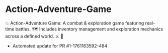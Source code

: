 # Action-Adventure-Game
💥 Action-Adventure Game: A combat &amp; exploration game featuring real-time battles. 🗺️ Includes inventory management and exploration mechanics across a defined world. ⚔️ 🧭


- Automated update for PR #1-1761163592-484